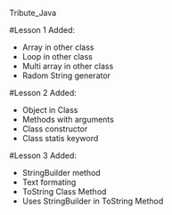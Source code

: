 Tribute_Java

#Lesson 1
Added:
<ul><li>Array in other class</li>
<li>Loop in other class</li>
<li>Multi array in other class</li>
<li>Radom String generator</li></ul>

#Lesson 2
Added:
<ul><li>Object in Class</li>
<li>Methods with arguments</li>
<li>Class constructor</li>
<li>Class statis keyword</li>
</ul>

#Lesson 3
Added:
<ul>
<li>StringBuilder method</li>
<li>Text formating</li>
<li>ToString Class Method</li>
<li>Uses StringBuilder in ToString Method</li>
</ul>